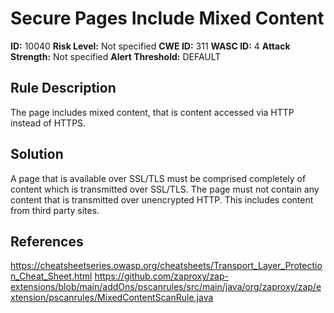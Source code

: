 
# Secure Pages Include Mixed Content

**ID:** 10040
**Risk Level:** Not specified
**CWE ID:** 311
**WASC ID:** 4
**Attack Strength:** Not specified
**Alert Threshold:** DEFAULT

## Rule Description
The page includes mixed content, that is content accessed via HTTP instead of HTTPS.

## Solution
A page that is available over SSL/TLS must be comprised completely of content which is transmitted over SSL/TLS. The page must not contain any content that is transmitted over unencrypted HTTP.  This includes content from third party sites.

## References
https://cheatsheetseries.owasp.org/cheatsheets/Transport_Layer_Protection_Cheat_Sheet.html
https://github.com/zaproxy/zap-extensions/blob/main/addOns/pscanrules/src/main/java/org/zaproxy/zap/extension/pscanrules/MixedContentScanRule.java
